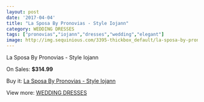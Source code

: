 ```yaml
---
layout: post
date: '2017-04-04'
title: "La Sposa By Pronovias - Style Iojann"
category: WEDDING DRESSES
tags: ["pronovias","iojann","dresses","wedding","elegant"]
image: http://img.sequinious.com/3395-thickbox_default/la-sposa-by-pronovias-style-iojann.jpg
---
```

La Sposa By Pronovias - Style Iojann

On Sales: **$314.99**
<a href="https://www.sequinious.com/wedding-dresses/1411-la-sposa-by-pronovias-style-iojann.html"><amp-img layout="responsive" width="600" height="600" src="//img.sequinious.com/3395-thickbox_default/la-sposa-by-pronovias-style-iojann.jpg" alt="La Sposa By Pronovias - Style Iojann 0" /></a>
<a href="https://www.sequinious.com/wedding-dresses/1411-la-sposa-by-pronovias-style-iojann.html"><amp-img layout="responsive" width="600" height="600" src="//img.sequinious.com/3396-thickbox_default/la-sposa-by-pronovias-style-iojann.jpg" alt="La Sposa By Pronovias - Style Iojann 1" /></a>
<a href="https://www.sequinious.com/wedding-dresses/1411-la-sposa-by-pronovias-style-iojann.html"><amp-img layout="responsive" width="600" height="600" src="//img.sequinious.com/3397-thickbox_default/la-sposa-by-pronovias-style-iojann.jpg" alt="La Sposa By Pronovias - Style Iojann 2" /></a>

Buy it: [La Sposa By Pronovias - Style Iojann](https://www.sequinious.com/wedding-dresses/1411-la-sposa-by-pronovias-style-iojann.html "La Sposa By Pronovias - Style Iojann")

View more: [WEDDING DRESSES](https://www.sequinious.com/2-wedding-dresses "WEDDING DRESSES")